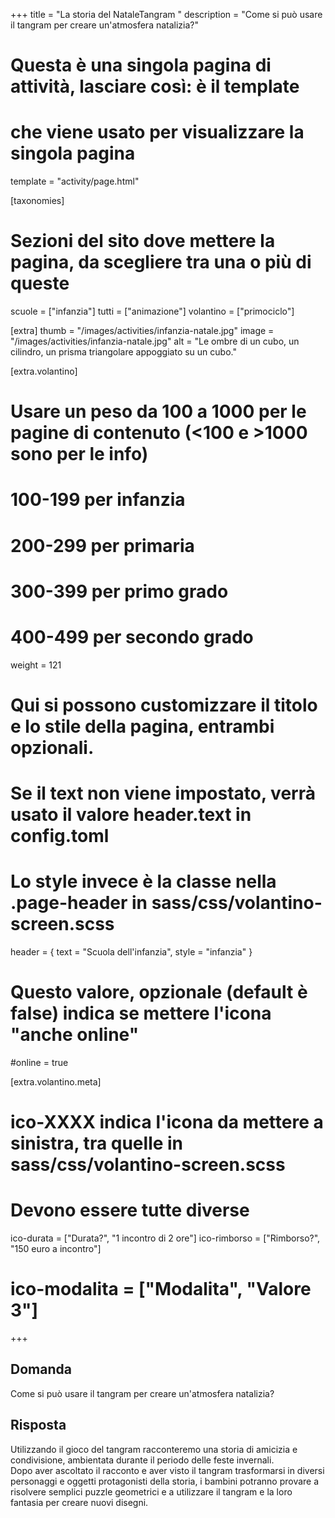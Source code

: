 +++
title = "La storia del NataleTangram  "
description = "Come si può usare il tangram per creare un'atmosfera natalizia?"

# Questa è una singola pagina di attività, lasciare così: è il template
# che viene usato per visualizzare la singola pagina
template = "activity/page.html"

[taxonomies]
# Sezioni del sito dove mettere la pagina, da scegliere tra una o più di queste
scuole = ["infanzia"]
tutti = ["animazione"]
volantino = ["primociclo"]

[extra]
thumb = "/images/activities/infanzia-natale.jpg"
image = "/images/activities/infanzia-natale.jpg"
alt = "Le ombre di un cubo, un cilindro, un prisma triangolare appoggiato su un cubo."

[extra.volantino]
# Usare un peso da 100 a 1000 per le pagine di contenuto (<100 e >1000 sono per le info)
# 100-199 per infanzia
# 200-299 per primaria
# 300-399 per primo grado
# 400-499 per secondo grado
weight = 121
# Qui si possono customizzare il titolo e lo stile della pagina, entrambi opzionali.
# Se il text non viene impostato, verrà usato il valore header.text in config.toml
# Lo style invece è la classe nella .page-header in sass/css/volantino-screen.scss
header = { text = "Scuola dell'infanzia", style = "infanzia" }
# Questo valore, opzionale (default è false) indica se mettere l'icona "anche online"
#online = true

[extra.volantino.meta]
# ico-XXXX indica l'icona da mettere a sinistra, tra quelle in sass/css/volantino-screen.scss
# Devono essere tutte diverse 
ico-durata = ["Durata?", "1 incontro di 2 ore"]
ico-rimborso = ["Rimborso?", "150 euro a incontro"]
# ico-modalita = ["Modalita", "Valore 3"]
+++

<h2 class="ico ico-infanzia-domanda">Domanda</h2>

Come si può usare il tangram per creare un'atmosfera natalizia?

<h2 class="ico ico-infanzia-risposta">Risposta</h2>

Utilizzando il gioco del tangram racconteremo una storia di amicizia e condivisione, ambientata durante il periodo delle feste invernali.  
Dopo aver ascoltato il racconto e aver visto il tangram trasformarsi in diversi personaggi e oggetti protagonisti della storia, 
i bambini potranno provare a risolvere semplici puzzle geometrici e a utilizzare il tangram e la loro fantasia per creare nuovi disegni.
